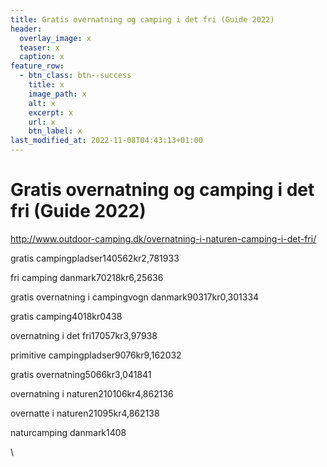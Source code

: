 ```yaml
---
title: Gratis overnatning og camping i det fri (Guide 2022)
header:
  overlay_image: x
  teaser: x
  caption: x
feature_row:
  - btn_class: btn--success
    title: x
    image_path: x
    alt: x
    excerpt: x
    url: x
    btn_label: x
last_modified_at: 2022-11-08T04:43:13+01:00
---
```

<!--StartFragment-->

# Gratis overnatning og camping i det fri (Guide 2022)



http://www.outdoor-camping.dk/overnatning-i-naturen-camping-i-det-fri/



gratis campingpladser140562kr2,781933

fri camping danmark70218kr6,25636

gratis overnatning i campingvogn danmark90317kr0,301334

gratis camping4018kr0438

overnatning i det fri17057kr3,97938

primitive campingpladser9076kr9,162032

gratis overnatning5066kr3,041841

overnatning i naturen210106kr4,862136

overnatte i naturen21095kr4,862138

naturcamping danmark1408



\
<!--EndFragment-->
